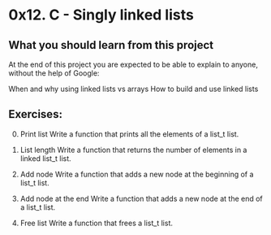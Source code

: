 # 0x12. C - Singly linked lists

## What you should learn from this project

At the end of this project you are expected to be able to explain to anyone, without the help of Google:

When and why using linked lists vs arrays
How to build and use linked lists

## Exercises:

0. Print list
Write a function that prints all the elements of a list_t list.

1. List length
Write a function that returns the number of elements in a linked list_t list.

2. Add node
Write a function that adds a new node at the beginning of a list_t list.

3. Add node at the end
Write a function that adds a new node at the end of a list_t list.

4. Free list
Write a function that frees a list_t list.